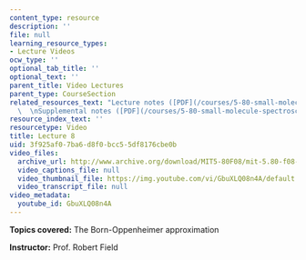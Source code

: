 ```yaml
---
content_type: resource
description: ''
file: null
learning_resource_types:
- Lecture Videos
ocw_type: ''
optional_tab_title: ''
optional_text: ''
parent_title: Video Lectures
parent_type: CourseSection
related_resources_text: "Lecture notes ([PDF](/courses/5-80-small-molecule-spectroscopy-and-dynamics-fall-2008/resources/08_580ln_576))\
  \  \nSupplemental notes ([PDF](/courses/5-80-small-molecule-spectroscopy-and-dynamics-fall-2008/resources/08s_elecconfigs))"
resource_index_text: ''
resourcetype: Video
title: Lecture 8
uid: 3f925af0-7ba6-d8f0-bcc5-5df8176cbe0b
video_files:
  archive_url: http://www.archive.org/download/MIT5-80F08/mit-5.80-f08-lec08_300k.mp4
  video_captions_file: null
  video_thumbnail_file: https://img.youtube.com/vi/GbuXLQ08n4A/default.jpg
  video_transcript_file: null
video_metadata:
  youtube_id: GbuXLQ08n4A
---
```


**Topics covered:** The Born-Oppenheimer approximation

**Instructor:** Prof. Robert Field